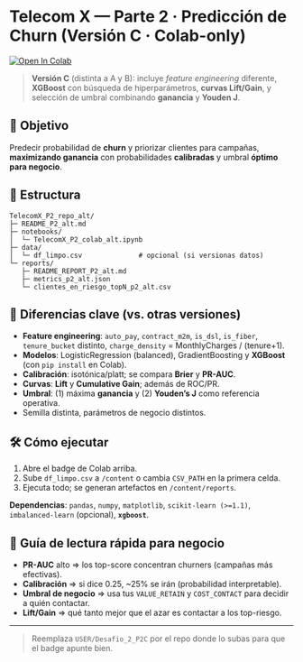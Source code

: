 
# Telecom X — Parte 2 · Predicción de Churn (Versión C · Colab-only)

[![Open In Colab](https://colab.research.google.com/assets/colab-badge.svg)](https://colab.research.google.com/github/USER/Desafio_2_P2C/blob/main/notebooks/TelecomX_P2_colab_alt.ipynb)

> **Versión C** (distinta a A y B): incluye *feature engineering* diferente, **XGBoost** con búsqueda de hiperparámetros, **curvas Lift/Gain**, y selección de umbral combinando **ganancia** y **Youden J**.

## 🎯 Objetivo
Predecir probabilidad de **churn** y priorizar clientes para campañas, **maximizando ganancia** con probabilidades **calibradas** y umbral **óptimo para negocio**.

## 📁 Estructura
```
TelecomX_P2_repo_alt/
├─ README_P2_alt.md
├─ notebooks/
│  └─ TelecomX_P2_colab_alt.ipynb
├─ data/
│  └─ df_limpo.csv              # opcional (si versionas datos)
└─ reports/
   ├─ README_REPORT_P2_alt.md
   ├─ metrics_p2_alt.json
   └─ clientes_en_riesgo_topN_p2_alt.csv
```

## 🔧 Diferencias clave (vs. otras versiones)
- **Feature engineering**: `auto_pay`, `contract_m2m`, `is_dsl`, `is_fiber`, `tenure_bucket` distinto, `charge_density` = MonthlyCharges / (tenure+1).
- **Modelos**: LogisticRegression (balanced), GradientBoosting y **XGBoost** (con `pip install` en Colab).
- **Calibración**: isotónica/platt; se compara **Brier** y **PR-AUC**.
- **Curvas**: **Lift** y **Cumulative Gain**; además de ROC/PR.
- **Umbral**: (1) máxima **ganancia** y (2) **Youden’s J** como referencia operativa.
- Semilla distinta, parámetros de negocio distintos.

## 🛠️ Cómo ejecutar
1. Abre el badge de Colab arriba.
2. Sube `df_limpo.csv` a `/content` o cambia `CSV_PATH` en la primera celda.
3. Ejecuta todo; se generan artefactos en `/content/reports`.

**Dependencias**: `pandas`, `numpy`, `matplotlib`, `scikit-learn (>=1.1)`, `imbalanced-learn` (opcional), **`xgboost`**.

## 🧭 Guía de lectura rápida para negocio
- **PR-AUC** alto ⇒ los top-score concentran churners (campañas más efectivas).
- **Calibración** ⇒ si dice 0.25, ~25% se irán (probabilidad interpretable).
- **Umbral de negocio** ⇒ usa tus `VALUE_RETAIN` y `COST_CONTACT` para decidir a quién contactar.
- **Lift/Gain** ⇒ qué tanto mejor que el azar es contactar a los top-riesgo.

---

> Reemplaza `USER/Desafio_2_P2C` por el repo donde lo subas para que el badge apunte bien.
